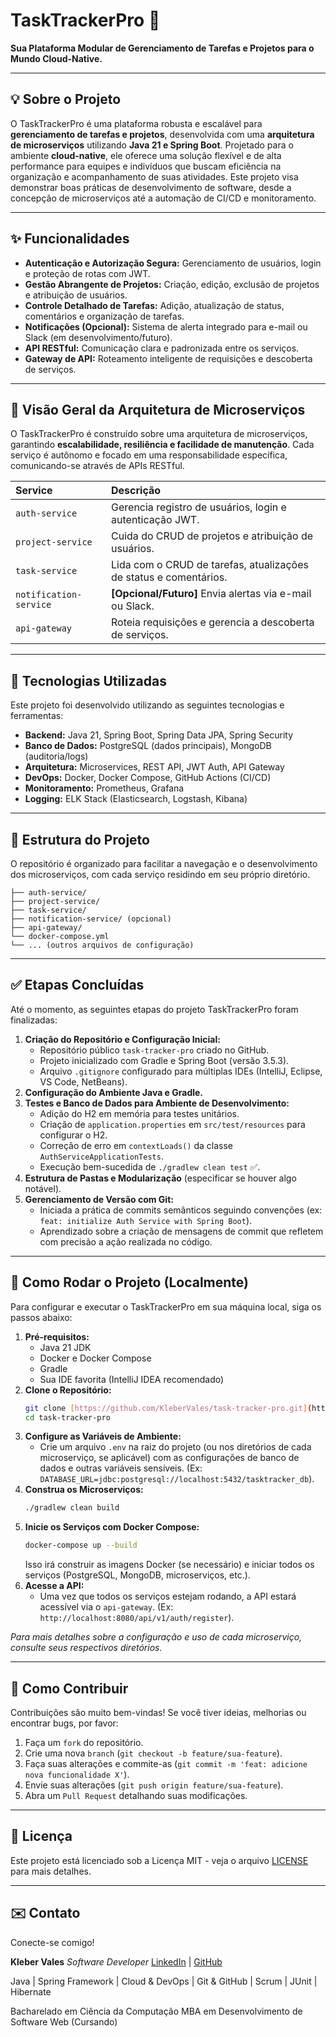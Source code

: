 # TaskTrackerPro 🧩

**Sua Plataforma Modular de Gerenciamento de Tarefas e Projetos para o Mundo Cloud-Native.**

---

## 💡 Sobre o Projeto

O TaskTrackerPro é uma plataforma robusta e escalável para **gerenciamento de tarefas e projetos**, desenvolvida com uma **arquitetura de microserviços** utilizando **Java 21 e Spring Boot**. Projetado para o ambiente **cloud-native**, ele oferece uma solução flexível e de alta performance para equipes e indivíduos que buscam eficiência na organização e acompanhamento de suas atividades. Este projeto visa demonstrar boas práticas de desenvolvimento de software, desde a concepção de microserviços até a automação de CI/CD e monitoramento.

---

## ✨ Funcionalidades

* **Autenticação e Autorização Segura:** Gerenciamento de usuários, login e proteção de rotas com JWT.
* **Gestão Abrangente de Projetos:** Criação, edição, exclusão de projetos e atribuição de usuários.
* **Controle Detalhado de Tarefas:** Adição, atualização de status, comentários e organização de tarefas.
* **Notificações (Opcional):** Sistema de alerta integrado para e-mail ou Slack (em desenvolvimento/futuro).
* **API RESTful:** Comunicação clara e padronizada entre os serviços.
* **Gateway de API:** Roteamento inteligente de requisições e descoberta de serviços.

---

## 🧱 Visão Geral da Arquitetura de Microserviços

O TaskTrackerPro é construído sobre uma arquitetura de microserviços, garantindo **escalabilidade, resiliência e facilidade de manutenção**. Cada serviço é autônomo e focado em uma responsabilidade específica, comunicando-se através de APIs RESTful.

| Service            | Descrição                                         |
| :----------------- | :------------------------------------------------ |
| `auth-service`     | Gerencia registro de usuários, login e autenticação JWT. |
| `project-service`  | Cuida do CRUD de projetos e atribuição de usuários. |
| `task-service`     | Lida com o CRUD de tarefas, atualizações de status e comentários. |
| `notification-service` | **[Opcional/Futuro]** Envia alertas via e-mail ou Slack. |
| `api-gateway`      | Roteia requisições e gerencia a descoberta de serviços. |

---

## 🚀 Tecnologias Utilizadas

Este projeto foi desenvolvido utilizando as seguintes tecnologias e ferramentas:

* **Backend:** Java 21, Spring Boot, Spring Data JPA, Spring Security
* **Banco de Dados:** PostgreSQL (dados principais), MongoDB (auditoria/logs)
* **Arquitetura:** Microservices, REST API, JWT Auth, API Gateway
* **DevOps:** Docker, Docker Compose, GitHub Actions (CI/CD)
* **Monitoramento:** Prometheus, Grafana
* **Logging:** ELK Stack (Elasticsearch, Logstash, Kibana)

---

## 📂 Estrutura do Projeto

O repositório é organizado para facilitar a navegação e o desenvolvimento dos microserviços, com cada serviço residindo em seu próprio diretório.

```
├── auth-service/
├── project-service/
├── task-service/
├── notification-service/ (opcional)
├── api-gateway/
└── docker-compose.yml
└── ... (outros arquivos de configuração)

```

---

## ✅ Etapas Concluídas

Até o momento, as seguintes etapas do projeto TaskTrackerPro foram finalizadas:

1.  **Criação do Repositório e Configuração Inicial:**
    * Repositório público `task-tracker-pro` criado no GitHub.
    * Projeto inicializado com Gradle e Spring Boot (versão 3.5.3).
    * Arquivo `.gitignore` configurado para múltiplas IDEs (IntelliJ, Eclipse, VS Code, NetBeans).
2.  **Configuração do Ambiente Java e Gradle.**
3.  **Testes e Banco de Dados para Ambiente de Desenvolvimento:**
    * Adição do H2 em memória para testes unitários.
    * Criação de `application.properties` em `src/test/resources` para configurar o H2.
    * Correção de erro em `contextLoads()` da classe `AuthServiceApplicationTests`.
    * Execução bem-sucedida de `./gradlew clean test` ✅.
4.  **Estrutura de Pastas e Modularização** (especificar se houver algo notável).
5.  **Gerenciamento de Versão com Git:**
    * Iniciada a prática de commits semânticos seguindo convenções (ex: `feat: initialize Auth Service with Spring Boot`).
    * Aprendizado sobre a criação de mensagens de commit que refletem com precisão a ação realizada no código.
  
---

## 🚀 Como Rodar o Projeto (Localmente)

Para configurar e executar o TaskTrackerPro em sua máquina local, siga os passos abaixo:

1.  **Pré-requisitos:**
    * Java 21 JDK
    * Docker e Docker Compose
    * Gradle
    * Sua IDE favorita (IntelliJ IDEA recomendado)
2.  **Clone o Repositório:**
    ```bash
    git clone [https://github.com/KleberVales/task-tracker-pro.git](https://github.com/KleberVales/task-tracker-pro.git)
    cd task-tracker-pro
    ```
3.  **Configure as Variáveis de Ambiente:**
    * Crie um arquivo `.env` na raiz do projeto (ou nos diretórios de cada microserviço, se aplicável) com as configurações de banco de dados e outras variáveis sensíveis. (Ex: `DATABASE_URL=jdbc:postgresql://localhost:5432/tasktracker_db`).
4.  **Construa os Microserviços:**
    ```bash
    ./gradlew clean build
    ```
5.  **Inicie os Serviços com Docker Compose:**
    ```bash
    docker-compose up --build
    ```
    Isso irá construir as imagens Docker (se necessário) e iniciar todos os serviços (PostgreSQL, MongoDB, microserviços, etc.).
6.  **Acesse a API:**
    * Uma vez que todos os serviços estejam rodando, a API estará acessível via o `api-gateway`. (Ex: `http://localhost:8080/api/v1/auth/register`).

*Para mais detalhes sobre a configuração e uso de cada microserviço, consulte seus respectivos diretórios.*

---

## 👋 Como Contribuir

Contribuições são muito bem-vindas! Se você tiver ideias, melhorias ou encontrar bugs, por favor:

1.  Faça um `fork` do repositório.
2.  Crie uma nova `branch` (`git checkout -b feature/sua-feature`).
3.  Faça suas alterações e commite-as (`git commit -m 'feat: adicione nova funcionalidade X'`).
4.  Envie suas alterações (`git push origin feature/sua-feature`).
5.  Abra um `Pull Request` detalhando suas modificações.

---

## 📄 Licença

Este projeto está licenciado sob a Licença MIT - veja o arquivo [LICENSE](LICENSE) para mais detalhes.

---

## ✉️ Contato

Conecte-se comigo!

**Kleber Vales**
*Software Developer*
[LinkedIn](https://www.linkedin.com/in/klebervales) | [GitHub](https://github.com/KleberVales)

Java | Spring Framework | Cloud & DevOps | Git & GitHub | Scrum | JUnit | Hibernate

Bacharelado em Ciência da Computação
MBA em Desenvolvimento de Software Web (Cursando)
